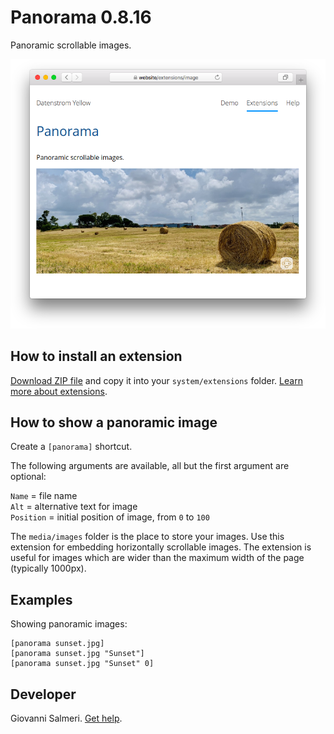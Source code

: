 # Panorama 0.8.16

Panoramic scrollable images.

<p align="center"><img src="SCREENSHOT.png?raw=true" alt="Screenshot"></p>

## How to install an extension

[Download ZIP file](https://github.com/GiovanniSalmeri/yellow-panorama/archive/refs/heads/main.zip) and copy it into your `system/extensions` folder. [Learn more about extensions](https://github.com/annaesvensson/yellow-update).

## How to show a panoramic image

Create a `[panorama]` shortcut. 

The following arguments are available, all but the first argument are optional:

`Name` = file name    
`Alt` = alternative text for image   
`Position` = initial position of image, from `0` to `100`

The `media/images` folder is the place to store your images. Use this extension for embedding horizontally scrollable images.  The extension is useful for images which are wider than the maximum width of the page (typically 1000px).

## Examples

Showing panoramic images:

    [panorama sunset.jpg]  
    [panorama sunset.jpg "Sunset"]  
    [panorama sunset.jpg "Sunset" 0]  

## Developer

Giovanni Salmeri. [Get help](https://datenstrom.se/yellow/help/).
